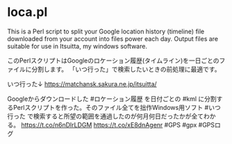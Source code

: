 # loca.pl

This is a Perl script to split your Google location history (timeline)
file downloaded from your account into files power each day.
Output files are suitable for use in Itsuitta, my windows software.

このPerlスクリプトはGoogleのロケーション履歴(タイムライン)を一日ごとのファイルに分割します。
「いつ行った」で検索したいときの前処理に最適です。

いつ行った↓
https://matchansk.sakura.ne.jp/itsuitta/

Googleからダウンロードした #ロケーション履歴 を日付ごとの #kml に分割するPerlスクリプトを作った。そのファイル全てを拙作Windows用ソフト #いつ行った で検索すると所望の範囲を通過したのが何月何日だったかが全てわかる。 https://t.co/n6nDlrLDGM https://t.co/xE8dnAgenr #GPS #gpx #GPSログ
